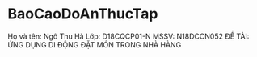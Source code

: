# BaoCaoDoAnThucTap
Họ và tên: Ngô Thu Hà
Lớp: D18CQCP01-N
MSSV: N18DCCN052
ĐỀ TÀI: ỨNG DỤNG DI ĐỘNG ĐẶT MÓN TRONG NHÀ HÀNG
